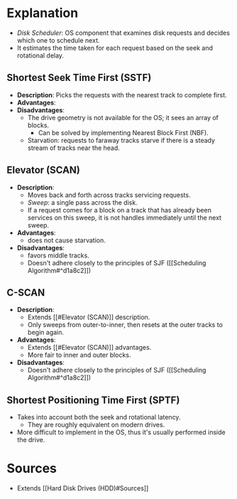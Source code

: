 # Explanation
- *Disk Scheduler*: OS component that examines disk requests and decides which one to schedule next.
- It estimates the time taken for each request based on the seek and rotational delay.

## Shortest Seek Time First (SSTF)
- **Description**: Picks the requests with the nearest track to complete first.
- **Advantages**: 
- **Disadvantages**:
	- The drive geometry is not available for the OS; it sees an array of blocks.
		- Can be solved by implementing Nearest Block First (NBF).
	- Starvation: requests to faraway tracks starve if there is a steady stream of tracks near the head.

## Elevator (SCAN)
- **Description**:
	- Moves back and forth across tracks servicing requests.
	- *Sweep*: a single pass across the disk.
	- If a request comes for a block on a track that has already been services on this sweep, it is not handles immediately until the next sweep.
- **Advantages**:
	- does not cause starvation.
- **Disadvantages**:
	- favors middle tracks.
	- Doesn't adhere closely to the principles of SJF ([[Scheduling Algorithm#^d1a8c2]])

## C-SCAN
- **Description**:
	- Extends [[#Elevator (SCAN)]] description.
	- Only sweeps from outer-to-inner, then resets at the outer tracks to begin again.
- **Advantages**:
	- Extends [[#Elevator (SCAN)]] advantages.
	- More fair to inner and outer blocks.
- **Disadvantages**:
	- Doesn't adhere closely to the principles of SJF ([[Scheduling Algorithm#^d1a8c2]])

## Shortest Positioning Time First (SPTF)
- Takes into account both the seek and rotational latency.
	- They are roughly equivalent on modern drives.
- More difficult to implement in the OS, thus it's usually performed inside the drive.

# Sources
- Extends [[Hard Disk Drives (HDD)#Sources]]